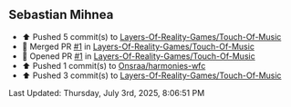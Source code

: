 <h2>Sebastian Mihnea</h2>

<!--RECENT_ACTIVITY:start-->
- ⬆️ Pushed 5 commit(s) to [Layers-Of-Reality-Games/Touch-Of-Music](https://github.com/Layers-Of-Reality-Games/Touch-Of-Music)<br>
- 🎉 Merged PR [#1](https://github.com/Layers-Of-Reality-Games/Touch-Of-Music/pull/1) in [Layers-Of-Reality-Games/Touch-Of-Music](https://github.com/Layers-Of-Reality-Games/Touch-Of-Music)<br>
- 💪 Opened PR [#1](https://github.com/Layers-Of-Reality-Games/Touch-Of-Music/pull/1) in [Layers-Of-Reality-Games/Touch-Of-Music](https://github.com/Layers-Of-Reality-Games/Touch-Of-Music)<br>
- ⬆️ Pushed 1 commit(s) to [Onsraa/harmonies-wfc](https://github.com/Onsraa/harmonies-wfc)<br>
- ⬆️ Pushed 3 commit(s) to [Layers-Of-Reality-Games/Touch-Of-Music](https://github.com/Layers-Of-Reality-Games/Touch-Of-Music)<br>
<!--RECENT_ACTIVITY:end-->
<!--RECENT_ACTIVITY:last_update-->
Last Updated: Thursday, July 3rd, 2025, 8:06:51 PM
<!--RECENT_ACTIVITY:last_update_end-->

<!---LOL-STATS-START-HERE--->
<!---LOL-STATS-END-HERE--->
